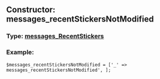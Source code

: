 ## Constructor: messages\_recentStickersNotModified  



### Type: [messages\_RecentStickers](../types/messages\_RecentStickers.md)

### Example:


```
$messages_recentStickersNotModified = ['_' => messages_recentStickersNotModified', ];
```